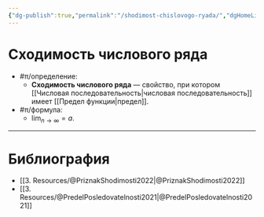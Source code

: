 ```yaml
---
{"dg-publish":true,"permalink":"/shodimost-chislovogo-ryada/","dgHomeLink":true,"dgPassFrontmatter":false,"dgShowLocalGraph":true,"dgShowBacklinks":true}
---
```



# Сходимость числового ряда

- #π/определение:
	- **Сходимость числового ряда** — свойство, при котором [[Числовая последовательность|числовая последовательность]] имеет [[Предел функции|предел]].
- #π/формула:
	- $\displaystyle \lim_{n \to \infty} = a$.

---

# Библиография

- [[3. Resources/@PriznakShodimosti2022|@PriznakShodimosti2022]]
- [[3. Resources/@PredelPosledovatelnosti2021|@PredelPosledovatelnosti2021]]
